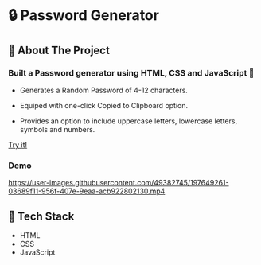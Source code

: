 # 🔒 Password Generator

## 📝 About The Project

### Built a Password generator using HTML, CSS and JavaScript 🌟

- Generates a Random Password of 4-12 characters.

- Equiped with one-click Copied to Clipboard option.

- Provides an option to include uppercase letters, lowercase letters, symbols and numbers.


[Try it!](https://inurigunathilaka-password-generator.netlify.app/)

### Demo
https://user-images.githubusercontent.com/49382745/197649261-03689f11-956f-407e-9eaa-acb922802130.mp4

## 🚀 Tech Stack

- HTML
- CSS
- JavaScript

